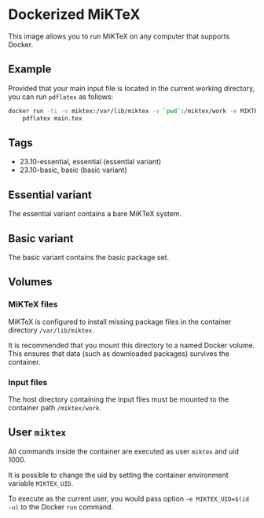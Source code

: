 # Dockerized MiKTeX

This image allows you to run MiKTeX on any computer that supports Docker.

## Example

Provided that your main input file is located in the current working directory,
you can run `pdflatex` as follows:

```sh
docker run -ti -v miktex:/var/lib/miktex -v `pwd`:/miktex/work -e MIKTEX_UID=`id -u` miktex/miktex:essential \
    pdflatex main.tex
```

## Tags

- 23.10-essential, essential (essential variant)
- 23.10-basic, basic (basic variant)

## Essential variant

The essential variant contains a bare MiKTeX system.

## Basic variant

The basic variant contains the basic package set.

## Volumes

### MiKTeX files

MiKTeX is configured to install missing package files in the container directory
`/var/lib/miktex`.

It is recommended that you mount this directory to a named Docker volume. This
ensures that data (such as downloaded packages) survives the container.

### Input files

The host directory containing the input files must be mounted to the container
path `/miktex/work`.

## User `miktex`

All commands inside the container are executed as user `miktex` and uid 1000.

It is possible to change the uid by setting the container environment variable
`MIKTEX_UID`.

To execute as the current user, you would pass option `-e MIKTEX_UID=$(id -u)`
to the Docker `run` command.
